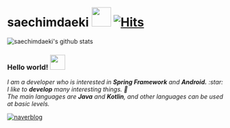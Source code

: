 # saechimdaeki <img src="https://i.pinimg.com/originals/ed/09/d4/ed09d44b3d3f40b2fd98f3583fa0351d.gif" width="45px"> [![Hits](https://hits.seeyoufarm.com/api/count/incr/badge.svg?url=https%3A%2F%2Fgithub.com%2Fsaechimdaeki)](https://hits.seeyoufarm.com)

![saechimdaeki's github stats](https://github-readme-stats.vercel.app/api?username=saechimdaeki&show_icons=true)

### Hello world!&nbsp;<img src="https://thumbs.gfycat.com/BareHeavenlyBluefintuna-size_restricted.gif" width="35px">

<p>
  <em>
    I am a developer who is interested in <b>Spring Framework</b> and <b>Android.</b> :star: <br>
    I like to <b>develop</b> many interesting things. 🎁 <br>
    The main languages are <b>Java</b> and <b>Kotlin</b>, and other languages can be used at basic levels.
  </em>  
</p>

[![naverblog](https://img.shields.io/badge/naver-blog-badge)](http://blog.naver.com/anima94)


<!--
**saechimdaeki/saechimdaeki** is a ✨ _special_ ✨ repository because its `README.md` (this file) appears on your GitHub profile.

Here are some ideas to get you started:

- 🔭 I’m currently working on ...
- 🌱 I’m currently learning ...
- 👯 I’m looking to collaborate on ...
- 🤔 I’m looking for help with ...
- 💬 Ask me about ...
- 📫 How to reach me: ...
- 😄 Pronouns: ...
- ⚡ Fun fact: ...
-->
